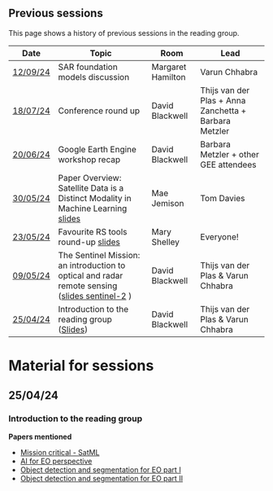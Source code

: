 ## Previous sessions

This page shows a history of previous sessions in the reading group. 

|Date | Topic | Room | Lead |
| --- | ----- | ---- | ---- |
| [12/09/24](#120924) | SAR foundation models discussion | Margaret Hamilton | Varun Chhabra |
| [18/07/24](#180724) | Conference round up | David Blackwell | Thijs van der Plas + Anna Zanchetta + Barbara Metzler |
| [20/06/24](#200624) | Google Earth Engine workshop recap | David Blackwell | Barbara Metzler + other GEE attendees |
| [30/05/24](#300524) | Paper Overview: Satellite Data is a Distinct Modality in Machine Learning [slides](https://github.com/alan-turing-institute/remote-sensing-reading-group/blob/main/sessions/4-distinct-modality/satml-distinct-modality.pdf) | Mae Jemison | Tom Davies  |
| [23/05/24](#060624) | Favourite RS tools round-up [slides](https://github.com/alan-turing-institute/remote-sensing-reading-group/blob/main/sessions/3-tools/2024-05-23%20Remote%20Sensing%20reading%20group%20-%20favourite%20tools%20shared%20slides.pdf) |  Mary Shelley | Everyone! |
| [09/05/24](#090524) | The Sentinel Mission: an introduction to optical and radar remote sensing ([slides sentinel-2](https://github.com/alan-turing-institute/remote-sensing-reading-group/blob/main/sessions/2-sentinel/2024-05-09%20RS%20group%20Sentinel%202.pdf) ) | David Blackwell | Thijs van der Plas & Varun Chhabra  |
| [25/04/24](#250424) | Introduction to the reading group ([Slides](https://github.com/alan-turing-institute/remote-sensing-reading-group/blob/main/sessions/1-introduction/2024-04-25%20Intro%20meeting.pdf)) | David Blackwell | Thijs van der Plas & Varun Chhabra |
# Material for sessions

## 25/04/24
### Introduction to the reading group
**Papers mentioned**
- [Mission critical - SatML](https://arxiv.org/abs/2402.01444)
- [AI for EO perspective](https://arxiv.org/abs/2305.08413)
- [Object detection and segmentation for EO part I](https://www.mdpi.com/2072-4292/12/10/1667)
- [Object detection and segmentation for EO part II](https://www.mdpi.com/2072-4292/12/18/3053)
